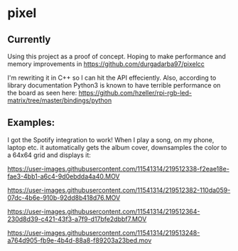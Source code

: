 # pixel

## Currently 
Using this project as a proof of concept. Hoping to make performance and memory improvements in 
https://github.com/durgadarba97/pixelcc

I'm rewriting it in C++ so I can hit the API effeciently. Also, according to library documentation 
Python3 is known to have terrible performance on the board as seen here:
https://github.com/hzeller/rpi-rgb-led-matrix/tree/master/bindings/python


## Examples:


I got the Spotify integration to work! When I play a song, on my phone, laptop etc. it automatically gets the album cover, 
downsamples the color to a 64x64 grid and displays it:

https://user-images.githubusercontent.com/11541314/219512338-f2eae18e-fae3-4bb1-a6c4-9d0ebdda4a40.MOV

https://user-images.githubusercontent.com/11541314/219512382-110da059-07dc-4b6e-910b-92dd8b418d76.MOV

https://user-images.githubusercontent.com/11541314/219512364-230d8d39-c421-43f3-a7f9-d17bfe2dbbf7.MOV

https://user-images.githubusercontent.com/11541314/219513248-a764d905-fb9e-4b4d-88a8-f89203a23bed.mov


